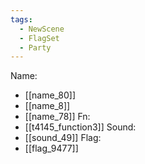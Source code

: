 ```yaml
---
tags:
  - NewScene
  - FlagSet
  - Party
---
```

Name:
- [[name_80]]
- [[name_8]]
- [[name_78]]
Fn:
- [[t4145_function3]]
Sound:
- [[sound_49]]
Flag:
- [[flag_9477]]
